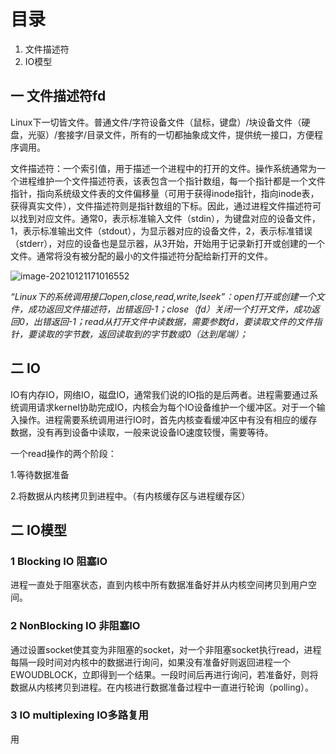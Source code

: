 # 目录

1. 文件描述符
2. IO模型

## 一 文件描述符fd

Linux下一切皆文件。普通文件/字符设备文件（鼠标，键盘）/块设备文件（硬盘，光驱）/套接字/目录文件，所有的一切都抽象成文件，提供统一接口，方便程序调用。

文件描述符：一个索引值，用于描述一个进程中的打开的文件。操作系统通常为一个进程维护一个文件描述符表，该表包含一个指针数组，每一个指针都是一个文件指针，指向系统级文件表的文件偏移量（可用于获得inode指针，指向inode表，获得真实文件），文件描述符则是指针数组的下标。因此，通过进程文件描述符可以找到对应文件。通常0，表示标准输入文件（stdin），为键盘对应的设备文件，1，表示标准输出文件（stdout），为显示器对应的设备文件，2，表示标准错误（stderr），对应的设备也是显示器，从3开始，开始用于记录新打开或创建的一个文件。通常将没有被分配的最小的文件描述符分配给新打开的文件。

![image-20210121171016552](C:\Users\Administrator\AppData\Roaming\Typora\typora-user-images\image-20210121171016552.png)

*“Linux下的系统调用接口open,close,read,write,lseek”：open打开或创建一个文件，成功返回文件描述符，出错返回-1；close（fd）关闭一个打开文件，成功返回0，出错返回-1；read从打开文件中读数据，需要参数fd，要读取文件的文件指针，要读取的字节数，返回读取到的字节数或0（达到尾端）；*

## 二 IO

IO有内存IO，网络IO，磁盘IO，通常我们说的IO指的是后两者。进程需要通过系统调用请求kernel协助完成IO，内核会为每个IO设备维护一个缓冲区。对于一个输入操作。进程需要系统调用进行IO时，首先内核查看缓冲区中有没有相应的缓存数据，没有再到设备中读取，一般来说设备IO速度较慢，需要等待。

一个read操作的两个阶段：

1.等待数据准备

2.将数据从内核拷贝到进程中。（有内核缓存区与进程缓存区）

## 二 IO模型

### 1 Blocking IO 阻塞IO

进程一直处于阻塞状态，直到内核中所有数据准备好并从内核空间拷贝到用户空间。

### 2 NonBlocking IO 非阻塞IO

通过设置socket使其变为非阻塞的socket，对一个非阻塞socket执行read，进程每隔一段时间对内核中的数据进行询问，如果没有准备好则返回进程一个EWOUDBLOCK，立即得到一个结果。一段时间后再进行询问，若准备好，则将数据从内核拷贝到进程。在内核进行数据准备过程中一直进行轮询（polling）。



### 3 IO multiplexing IO多路复用

用